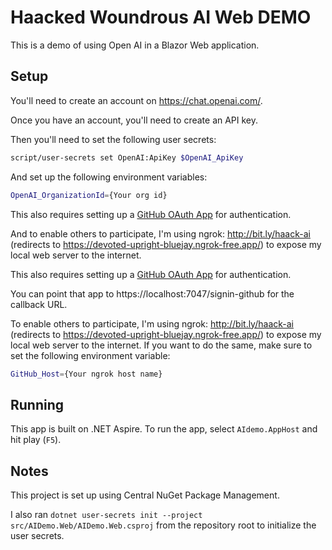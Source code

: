 # Haacked Woundrous AI Web DEMO

This is a demo of using Open AI in a Blazor Web application.

## Setup

You'll need to create an account on https://chat.openai.com/.

Once you have an account, you'll need to create an API key.

Then you'll need to set the following user secrets:

```bash
script/user-secrets set OpenAI:ApiKey $OpenAI_ApiKey
```

And set up the following environment variables:

```bash
OpenAI_OrganizationId={Your org id}
```

This also requires setting up a [GitHub OAuth App](https://github.com/settings/developers) for authentication.

And to enable others to participate, I'm using ngrok: http://bit.ly/haack-ai (redirects to https://devoted-upright-bluejay.ngrok-free.app/) to expose my local web server to the internet.

This also requires setting up a [GitHub OAuth App](https://github.com/settings/developers) for authentication.

You can point that app to https://localhost:7047/signin-github for the callback URL.

To enable others to participate, I'm using ngrok: http://bit.ly/haack-ai (redirects to https://devoted-upright-bluejay.ngrok-free.app/) to expose my local web server to the internet.
If you want to do the same, make sure to set the following environment variable:

```bash
GitHub_Host={Your ngrok host name}
```

## Running

This app is built on .NET Aspire. To run the app, select `AIdemo.AppHost` and hit play (`F5`).

## Notes

This project is set up using Central NuGet Package Management.

I also ran `dotnet user-secrets init --project src/AIDemo.Web/AIDemo.Web.csproj` from the repository root to initialize the user secrets.
